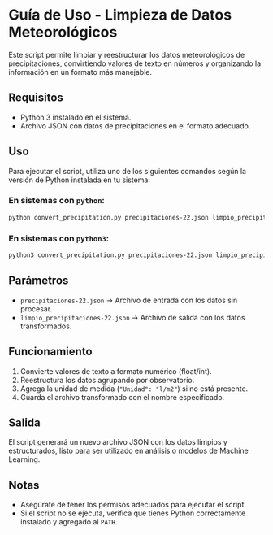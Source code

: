 # Guía de Uso - Limpieza de Datos Meteorológicos

Este script permite limpiar y reestructurar los datos meteorológicos de precipitaciones, convirtiendo valores de texto en números y organizando la información en un formato más manejable.

## Requisitos
- Python 3 instalado en el sistema.
- Archivo JSON con datos de precipitaciones en el formato adecuado.

## Uso
Para ejecutar el script, utiliza uno de los siguientes comandos según la versión de Python instalada en tu sistema:


### En sistemas con `python`:
```bash
python convert_precipitation.py precipitaciones-22.json limpio_precipitaciones-22.json
```

### En sistemas con `python3`:
```bash
python3 convert_precipitation.py precipitaciones-22.json limpio_precipitaciones-22.json
```

## Parámetros
- `precipitaciones-22.json` → Archivo de entrada con los datos sin procesar.
- `limpio_precipitaciones-22.json` → Archivo de salida con los datos transformados.

## Funcionamiento
1. Convierte valores de texto a formato numérico (float/int).
2. Reestructura los datos agrupando por observatorio.
3. Agrega la unidad de medida (`"Unidad": "l/m2"`) si no está presente.
4. Guarda el archivo transformado con el nombre especificado.

## Salida
El script generará un nuevo archivo JSON con los datos limpios y estructurados, listo para ser utilizado en análisis o modelos de Machine Learning.

## Notas
- Asegúrate de tener los permisos adecuados para ejecutar el script.
- Si el script no se ejecuta, verifica que tienes Python correctamente instalado y agregado al `PATH`.

